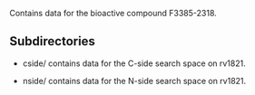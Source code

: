 Contains data for the bioactive compound F3385-2318.

## Subdirectories

- cside/ contains data for the C-side search space on rv1821.

- nside/ contains data for the N-side search space on rv1821.

